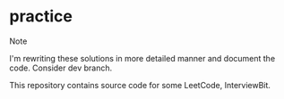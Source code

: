 # practice

> [!NOTE]
> I'm rewriting these solutions in more detailed manner and document the code. Consider dev branch.

This repository contains source code for some LeetCode, InterviewBit.
